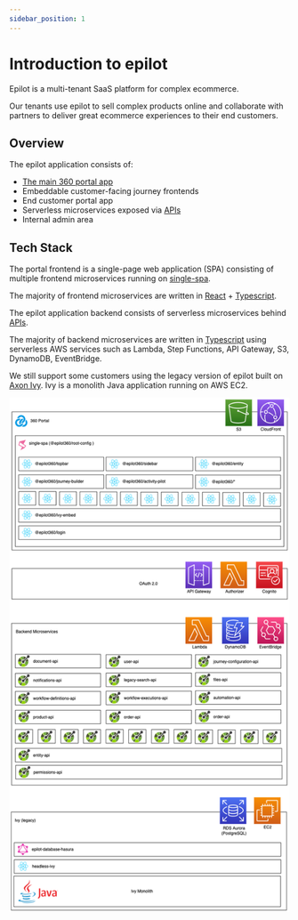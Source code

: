 ```yaml
---
sidebar_position: 1
---
```


# Introduction to epilot

Epilot is a multi-tenant SaaS platform for complex ecommerce.

Our tenants use epilot to sell complex products online and collaborate with partners to deliver great ecommerce experiences to their end customers.

## Overview

The epilot application consists of:

- [The main 360 portal app](/docs/portal/microfrontends)
- Embeddable customer-facing journey frontends
- End customer portal app
- Serverless microservices exposed via [APIs](/api)
- Internal admin area

## Tech Stack

The portal frontend is a single-page web application (SPA) consisting of multiple frontend microservices running on [single-spa](https://single-spa.js.org/).

The majority of frontend microservices are written in [React](https://reactjs.org/) + [Typescript](https://www.typescriptlang.org/).

The epilot application backend consists of serverless microservices behind [APIs](/api).

The majority of backend microservices are written in [Typescript](https://www.typescriptlang.org/) using serverless AWS services such as Lambda, Step Functions, API Gateway, S3, DynamoDB, EventBridge.

We still support some customers using the legacy version of epilot built on [Axon Ivy](https://www.axonivy.com/). Ivy is a monolith Java application running on AWS EC2.

![Tech Stack](../../static/img/tech-stack.png)
